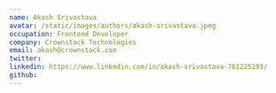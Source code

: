 ```yaml
---
name: Akash Srivastava
avatar: /static/images/authors/akash-srivastava.jpeg
occupation: Frontend Developer
company: Crownstack Technologies
email: akash@crownstack.com
twitter:
linkedin: https://www.linkedin.com/in/akash-srivastava-761225193/
github:
---
```

